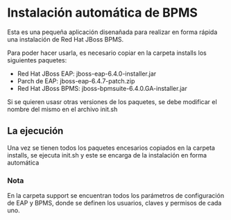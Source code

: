 # Instalación automática de BPMS

Esta es una pequeña aplicación disenañada para realizar en forma rápida una instalación de Red Hat JBoss BPMS.

Para poder hacer usarla, es necesario copiar en la carpeta installs los siguientes paquetes:
* Red Hat JBoss EAP: jboss-eap-6.4.0-installer.jar
* Parch de EAP: jboss-eap-6.4.7-patch.zip
* Red Hat JBoss BPMS: jboss-bpmsuite-6.4.0.GA-installer.jar

Si se quieren usasr otras versiones de los paquetes, se debe modificar el nombre del mismo en el archivo init.sh


## La ejecución
Una vez se tienen todos los paquetes encesarios copiados en la carpeta installs, se ejecuta init.sh y este se encarga de la instalación en forma automática



### Nota
En la carpeta support se encuentran todos los parámetros de configuración de EAP y BPMS, donde se definen los usuarios, claves y permisos de cada uno.
